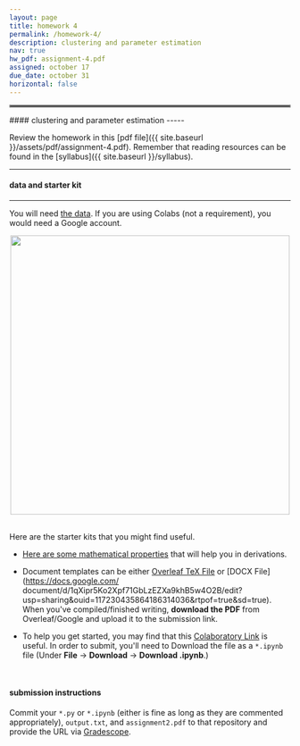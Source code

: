 ```yaml
---
layout: page
title: homework 4
permalink: /homework-4/
description: clustering and parameter estimation
nav: true
hw_pdf: assignment-4.pdf
assigned: october 17
due_date: october 31
horizontal: false
---
```


<hr style="border:2px solid gray">
#### clustering and parameter estimation
-----

Review the homework in this [pdf file]({{ site.baseurl }}/assets/pdf/assignment-4.pdf). Remember that reading resources can be found in the [syllabus]({{ site.baseurl }}/syllabus).

-----
#### data and starter kit
-----

You will need [the data](https://course.ccs.neu.edu/cs6220/fall2023/homework-4/). If you are using Colabs (not a requirement), you would need a Google account.

<center>
<img 
  src="https://www.drivingline.com/s3/drivingline.prd/media/2328747/1996-ford-f-150-pickup-truck-neg-cn320025-005.jpg"
  width="500" height="auto">
</center>
<br>

Here are the starter kits that you might find useful.

* [Here are some mathematical properties](https://docs.google.com/presentation/d/1zy2veJEjDT-0acPbGsrEC93EP0MOZIx54jL-gA7wPqE) that will help you in derivations.

* Document templates can be either [Overleaf TeX File](https://www.overleaf.com/read/zfwcfsbbgtxj) or [DOCX File](https://docs.google.com/
document/d/1qXipr5Ko2Xpf71GbLzEZXa9khB5w4O2B/edit?usp=sharing&ouid=117230435864186314036&rtpof=true&sd=true). When you've compiled/finished writing, **download the PDF** from Overleaf/Google and upload it to the submission link. 

* To help you get started, you may find that this [Colaboratory Link](https://colab.research.google.com/drive/1s3_CEVGqApVVMhjhmsnPzllvtYNfiXiA) is useful. In order to submit, you'll need to Download the file as a `*.ipynb` file (Under **File** &rarr; **Download** &rarr; **Download .ipynb**.)

<br>

#### submission instructions

Commit your `*.py` or `*.ipynb` (either is fine as long as they are commented appropriately), `output.txt`, and `assignment2.pdf` to that 
repository and provide the URL via [Gradescope](https://www.gradescope.com/courses/583114).

